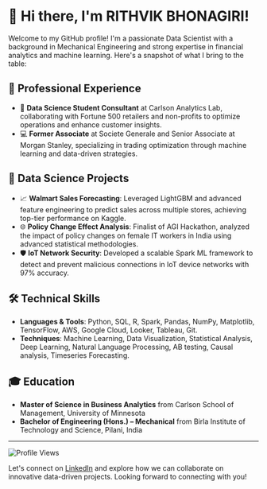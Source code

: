 # 👋 Hi there, I'm RITHVIK BHONAGIRI!

Welcome to my GitHub profile! I'm a passionate Data Scientist with a background in Mechanical Engineering and strong expertise in financial analytics and machine learning. Here's a snapshot of what I bring to the table:

## 💼 Professional Experience

- 🌟 **Data Science Student Consultant** at Carlson Analytics Lab, collaborating with Fortune 500 retailers and non-profits to optimize operations and enhance customer insights.
- 💻 **Former Associate** at Societe Generale and Senior Associate at Morgan Stanley, specializing in trading optimization through machine learning and data-driven strategies.

## 🚀 Data Science Projects

- 📈 **Walmart Sales Forecasting**: Leveraged LightGBM and advanced feature engineering to predict sales across multiple stores, achieving top-tier performance on Kaggle.
- 🌐 **Policy Change Effect Analysis**: Finalist of AGI Hackathon, analyzed the impact of policy changes on female IT workers in India using advanced statistical methodologies.
- 🛡️ **IoT Network Security**: Developed a scalable Spark ML framework to detect and prevent malicious connections in IoT device networks with 97% accuracy.

## 🛠️ Technical Skills

- **Languages & Tools**: Python, SQL, R, Spark, Pandas, NumPy, Matplotlib, TensorFlow, AWS, Google Cloud, Looker, Tableau, Git.
- **Techniques**: Machine Learning, Data Visualization, Statistical Analysis, Deep Learning, Natural Language Processing, AB testing, Causal analysis, Timeseries Forecasting.

## 🎓 Education

- **Master of Science in Business Analytics** from Carlson School of Management, University of Minnesota
- **Bachelor of Engineering (Hons.) – Mechanical** from Birla Institute of Technology and Science, Pilani, India

---

![Profile Views](https://komarev.com/ghpvc/?username=RithvikBhonagiri3&color=blueviolet)

Let's connect on [LinkedIn](https://www.linkedin.com/in/rithvikbhonagiri/) and explore how we can collaborate on innovative data-driven projects. Looking forward to connecting with you!
